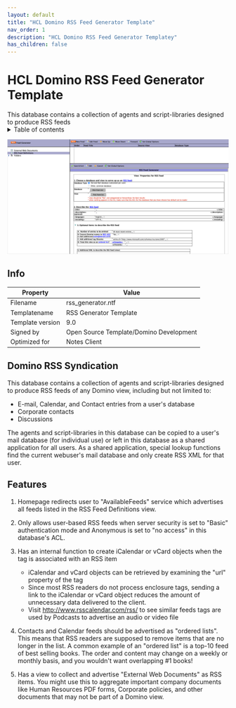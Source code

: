 ```yaml
---
layout: default
title: "HCL Domino RSS Feed Generator Template"
nav_order: 1
description: "HCL Domino RSS Feed Generator Templatey"
has_children: false
---
```

<h1>HCL Domino RSS Feed Generator Template</h1>
This database contains a collection of agents and script-libraries designed to produce RSS feeds

<details close markdown="block">
  <summary>
    Table of contents
  </summary>
  {: .text-delta }
1. TOC
{:toc}
</details>

![Screenshot RSS Feed Generator](assets/images/png/screenshot.png)

## Info

Property | Value
---|---
Filename | rss_generator.ntf
Templatename | RSS Generator Template
Template version | 9.0
Signed by | Open Source Template/Domino Development
Optimized for | Notes Client 

## Domino RSS Syndication

This database contains a collection of agents and script-libraries designed to produce RSS feeds of any Domino view, including but not limited to:
* E-mail, Calendar, and Contact entries from a user's database
* Corporate contacts
* Discussions

The agents and script-libraries in this database can be copied to a user's mail database (for individual use) or left in this database as a shared application for all users.  As a shared application, special lookup functions find the current webuser's mail database and only create RSS XML for that user.  

## Features

1. Homepage redirects user to "AvailableFeeds" service which advertises all feeds listed in the RSS Feed Definitions view.
2. Only allows user-based RSS feeds when server security is set to "Basic" authentication mode and Anonymous is set to "no access" in this database's ACL.
3. Has an internal function to create iCalendar or vCard objects when the <enclosure> tag is associated with an RSS item
   * iCalendar and vCard objects can be retrieved by examining the "url" property of the <enclosure> tag
   * Since most RSS readers do not process enclosure tags, sending a link to the iCalendar or vCard object reduces the amount of unnecessary data delivered to the client.
   * Visit http://www.rsscalendar.com/rss/  to see similar feeds
<enclosure> tags are used by Podcasts to advertise an audio or video file

1. Contacts and Calendar feeds should be advertised as "ordered lists". This means that RSS readers are supposed to remove items that are no longer in the list.  A common example of an "ordered list" is a top-10 feed of best selling books.  The order and content may change on a weekly or monthly basis, and you wouldn't want overlapping #1 books!
2. Has a view to collect and advertise "External Web Documents" as RSS items.  You might use this to aggregate important company documents like Human Resources PDF forms, Corporate policies, and other documents that may not be part of a Domino view.
